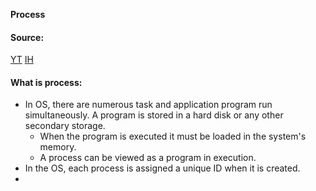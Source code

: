 **Process**

#### Source:
[YT](https://www.youtube.com/watch?v=W9C_N-JfvHo&list=PL3uLubnzL2Tlbyrr2GFVRE7Azo8FJe-dJ&index=23)
[IH](https://www.includehelp.com/operating-systems/process-classification-and-scheduling.aspx)



#### What is process:

* In OS, there are numerous task and application program run simultaneously. A program is stored in a hard disk or any other secondary storage.
	* When the program is executed it must be loaded in the system's memory.
	* A process can be viewed as a program in execution.
* In the OS, each process is assigned a unique ID when it is created.
* 